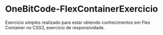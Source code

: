# OneBitCode-FlexContainerExercicio

Exercicio simples realizado para estar obtendo conhecimentos em Flex Container no CSS3, exercicio de responsividade.
